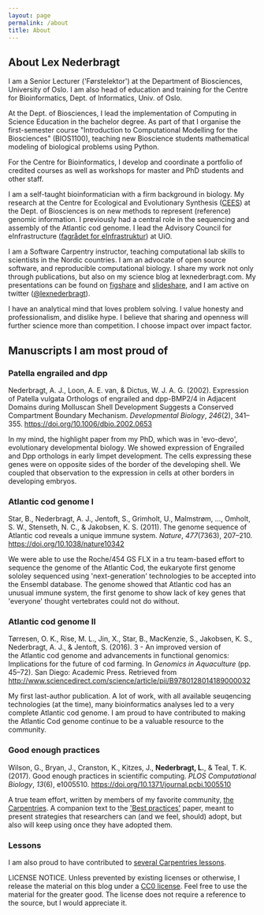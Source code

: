 ```yaml
---
layout: page
permalink: /about
title: About
---
```


## About Lex Nederbragt

I am a Senior Lecturer ('Førstelektor') at the Department of Biosciences, University of Oslo. I am also head of education and training for the Centre for Bioinformatics, Dept. of Informatics, Univ. of Oslo.

At the Dept. of Biosciences, I lead the implementation of Computing in Science Education in the bachelor degree. As part of that I organise the first-semester course "Introduction to Computational Modelling for the Biosciences" (BIOS1100), teaching new Bioscience students mathematical modeling of biological problems using Python.

For the Centre for Bioinformatics, I develop and coordinate a portfolio of credited courses as well as workshops for master and PhD students and other staff.

I am a self-taught bioinformatician with a firm background in biology. My research at the Centre for Ecological and Evolutionary Synthesis ([CEES](https://www.mn.uio.no/cees/english/)) at the Dept. of Biosciences is on new methods to represent (reference) genomic information. I previously had a central role in the sequencing and assembly of the Atlantic cod genome. I lead the Advisory Council for eInfrastructure ([fagrådet for eInfrastruktur](www.uio.no/for-ansatte/nettverk-moter/los-enhetene/forskningsinfrastruktur/einfrastruktur/)) at UiO.

I am a Software Carpentry instructor, teaching computational lab skills to scientists in the Nordic countries. I am an advocate of open source software, and reproducible computational biology. I share my work not only through publications, but also on my science blog at lexnederbragt.com. My presentations can be found on [figshare](figshare.com/collections/Slides_of_my_talks_presentations/3488832) and [slideshare](http://slideshare.com/flxlex), and I am active on twitter ([@lexnederbragt](https://twitter.com/lexnederbragt)).

I have an analytical mind that loves problem solving. I value honesty and professionalism, and dislike hype. I believe that sharing and openness will further science more than competition. I choose impact over impact factor.

## Manuscripts I am most proud of

### Patella engrailed and dpp
Nederbragt, A. J., Loon, A. E. van, & Dictus, W. J. A. G. (2002). Expression of Patella vulgata Orthologs of engrailed and dpp-BMP2/4 in Adjacent Domains during Molluscan Shell Development Suggests a Conserved Compartment Boundary Mechanism. <em>Developmental Biology</em>, <em>246</em>(2), 341–355. <a href="https://doi.org/10.1006/dbio.2002.0653" class="uri">https://doi.org/10.1006/dbio.2002.0653</a>

In my mind, the highlight paper from my PhD, which was in 'evo-devo', evolutionary developmental biology. We showed expression of Engrailed and Dpp orthologs in early limpet development. The cells expressing these genes were on opposite sides of the border of the developing shell. We coupled that observation to the expression in cells at other borders in developing embryos.

### Atlantic cod genome I

Star, B., Nederbragt, A. J., Jentoft, S., Grimholt, U., Malmstrøm, ..., Omholt, S. W., Stenseth, N. C., & Jakobsen, K. S. (2011). The genome sequence of Atlantic cod reveals a unique immune system. <em>Nature</em>, <em>477</em>(7363), 207–210. <a href="https://doi.org/10.1038/nature10342" class="uri">https://doi.org/10.1038/nature10342</a>

We were able to use the Roche/454 GS FLX in a tru team-based effort to sequence the genome of the Atlantic Cod, the eukaryote first genome sololey sequenced using 'next-generation' technologies to be accepted into the Ensembl database. The genome showed that Atlantic cod has an unusual immune system, the first genome to show lack of key genes that 'everyone' thought vertebrates could not do without.

### Atlantic cod genome II

Tørresen, O. K., Rise, M. L., Jin, X., Star, B., MacKenzie, S., Jakobsen, K. S., Nederbragt, A. J., & Jentoft, S. (2016). 3 - An improved version of the Atlantic cod genome and advancements in functional genomics: Implications for the future of cod farming. In <em>Genomics in Aquaculture</em> (pp. 45–72). San Diego: Academic Press. Retrieved from <a href="http://www.sciencedirect.com/science/article/pii/B9780128014189000032" class="uri">http://www.sciencedirect.com/science/article/pii/B9780128014189000032</a>

My first last-author publication. A lot of work, with all available seuqencing technologies (at the time), many bioinformatics analyses led to a very complete Atlantic cod genome. I am proud to have contributed to making the Atlantic Cod genome continue to be a valuable resource to the community.

### Good enough practices

Wilson, G., Bryan, J., Cranston, K., Kitzes, J., **Nederbragt, L.**, & Teal, T. K. (2017). Good enough practices in scientific computing. <em>PLOS Computational Biology</em>, <em>13</em>(6), e1005510. <a href="https://doi.org/10.1371/journal.pcbi.1005510" class="uri">https://doi.org/10.1371/journal.pcbi.1005510</a>

A true team effort, written by members of my favorite community, [the Carpentries](http://carpentries.org). A companion text to the ['Best practices'](https://journals.plos.org/plosbiology/article?id=10.1371/journal.pbio.1001745) paper, meant to present strategies that researchers can (and we feel, should) adopt, but also will keep using once they have adopted them.

### Lessons

I am also proud to have contributed to [several Carpentries lessons](https://zenodo.org/search?page=1&size=20&q=lex%20nederbragt&type=lesson).

LICENSE NOTICE. Unless prevented by existing licenses or otherwise, I
release the material on this blog under a [CC0 license](http://creativecommons.org/publicdomain/zero/1.0/). Feel free
to use the material for the greater good. The license does not require a reference to the source, but I would appreciate it.
